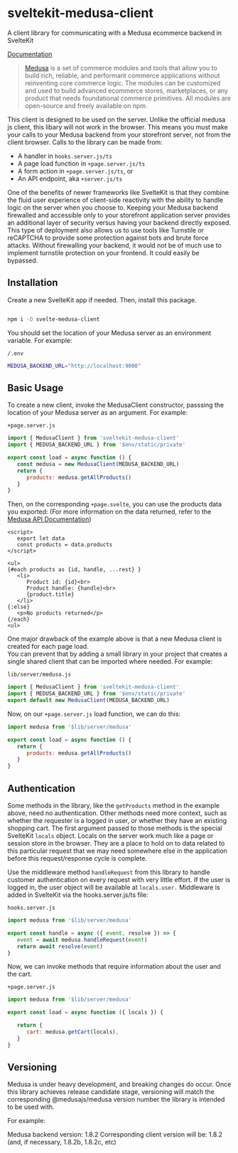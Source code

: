 # sveltekit-medusa-client

A client library for communicating with a Medusa ecommerce backend in SvelteKit

[Documentation](https://pevey.com/sveltekit-medusa-client)

> [Medusa](https://www.medusajs.com/) is a set of commerce modules and tools that allow you to build rich, reliable, and performant commerce applications without reinventing core commerce logic. The modules can be customized and used to build advanced ecommerce stores, marketplaces, or any product that needs foundational commerce primitives. All modules are open-source and freely available on npm.

This client is designed to be used on the server.  Unlike the official medusa js client, this libary will not work in the browser.  This means you must make your calls to your Medusa backend from your storefront server, not from the client browser.  Calls to the library can be made from:

* A handler in `hooks.server.js/ts`
* A page load function in `+page.server.js/ts`
* A form action in `+page.server.js/ts`, or
* An API endpoint, aka `+server.js/ts`

One of the benefits of newer frameworks like SvelteKit is that they combine the fluid user experience of client-side reactivity with the ability to handle logic on the server when you choose to.  Keeping your Medusa backend firewalled and accessible only to your storefront application server provides an additional layer of security versus having your backend directly exposed.  This type of deployment also allows us to use tools like Turnstile or reCAPTCHA to provide some protection against bots and brute force attacks.  Without firewalling your backend, it would not be of much use to implement turnstile protection on your frontend.  It could easily be bypassed.

## Installation

Create a new SvelteKit app if needed.  Then, install this package.

```bash

npm i -D svelte-medusa-client

```

You should set the location of your Medusa server as an environment variable.  For example:

`/.env`

```bash
MEDUSA_BACKEND_URL="http://localhost:9000"
```

## Basic Usage

To create a new client, invoke the MedusaClient constructor, passsing the location of your Medusa server as an argument.  For example:

`+page.server.js`

```js
import { MedusaClient } from 'sveltekit-medusa-client'
import { MEDUSA_BACKEND_URL } from '$env/static/private'

export const load = async function () {
   const medusa = new MedusaClient(MEDUSA_BACKEND_URL)
   return {
      products: medusa.getAllProducts()
   }
}
```

Then, on the corresponding `+page.svelte`, you can use the products data you exported:
(For more information on the data returned, refer to the [Medusa API Documentation](https://docs.medusajs.com/api/store#tag/Products/operation/GetProducts))

```svelte
<script>
   export let data
   const products = data.products  
</script>

<ul>
{#each products as {id, handle, ...rest} }
   <li>
      Product id: {id}<br>
      Product handle: {handle}<br>
      {product.title}
   </li>
{:else}
   <p>No products returned</p>
{/each}
<ul>
```

One major drawback of the example above is that a new Medusa client is created for each page load.  
You can prevent that by adding a small library in your project that creates a single shared client that can be imported where needed.
For example:

`lib/server/medusa.js`

```js
import { MedusaClient } from 'sveltekit-medusa-client'
import { MEDUSA_BACKEND_URL } from '$env/static/private'
export default new MedusaClient(MEDUSA_BACKEND_URL)
```

Now, on our `+page.server.js` load function, we can do this:

```js
import medusa from '$lib/server/medusa'

export const load = async function () {
   return {
      products: medusa.getAllProducts()
   }
}
```

## Authentication

Some methods in the library, like the `getProducts` method in the example above, need no authentication.  Other methods need more context, such as whether the requester is a logged in user, or whether they have an existing shopping cart.  The first argument passed to those methods is the special SvelteKit `locals` object.  Locals on the server work much like a page or session store in the browser.  They are a place to hold on to data related to this particular request that we may need somewhere else in the application before this request/response cycle is complete.

Use the middleware method `handleRequest` from this library to handle customer authentication on every request with very little effort.  If the user is logged in, the user object will be available at `locals.user.` Middleware is added in SvelteKit via the hooks.server.js/ts file:

`hooks.server.js`

```js
import medusa from '$lib/server/medusa'

export const handle = async ({ event, resolve }) => {
   event = await medusa.handleRequest(event)
   return await resolve(event)
}
```

Now, we can invoke methods that require information about the user and the cart.

`+page.server.js`

```js
import medusa from '$lib/server/medusa'

export const load = async function ({ locals }) {

   return {
      cart: medusa.getCart(locals),
   }
}
```

## Versioning

Medusa is under heavy development, and breaking changes do occur.  Once this library achieves release candidate stage, versioning will match the corresponding @medusajs/medusa version number the library is intended to be used with.

For example:

Medusa backend version: 1.8.2
Corresponding client version will be: 1.8.2 (and, if necessary, 1.8.2b, 1.8.2c, etc)
